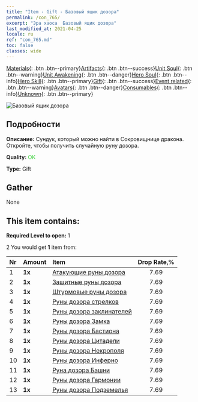 ```yaml
---
title: "Item - Gift - Базовый ящик дозора"
permalink: /con_765/
excerpt: "Эра хаоса  Базовый ящик дозора"
last_modified_at: 2021-04-25
locale: ru
ref: "con_765.md"
toc: false
classes: wide
---
```

 [Materials](/ItemsRU/){: .btn .btn--primary}[Artifacts](/ItemsRU/Artifacts/){: .btn .btn--success}[Unit Soul](/ItemsRU/UnitSoul/){: .btn .btn--warning}[Unit Awakening](/ItemsRU/UnitAwakening/){: .btn .btn--danger}[Hero Soul](/ItemsRU/HeroSoul/){: .btn .btn--info}[Hero Skill](/ItemsRU/HeroSkill/){: .btn .btn--primary}[Gift](/ItemsRU/Gift/){: .btn .btn--success}[Event related](/ItemsRU/Events/){: .btn .btn--warning}[Avatars](/ItemsRU/Avatars/){: .btn .btn--danger}[Consumables](/ItemsRU/Consumables/){: .btn .btn--info}[Unknown](/ItemsRU/Unknown/){: .btn .btn--primary}

 ![Базовый ящик дозора](/images/t/i_tujianhezi1.png)

## Подробности
 **Описание:** Сундук, который можно найти в Сокровищнице дракона. Откройте, чтобы получить случайную руну дозора.

 **Quality:** <span style="color: #32CD32">OK</span>

 **Type:** Gift

## Gather

  None

## This item contains:

 **Required Level to open:** 1

 2 You would get **1** item  from:

  | Nr | Amount |     Item    | Drop Rate,% |
  |:---|:-------|:------------|:---------:|
  | 1 |  **1x** | [Атакующие руны дозора](/ItemsRU/con_734/) | 7.69 | 
  | 2 |  **1x** | [Защитные руны дозора](/ItemsRU/con_739/) | 7.69 | 
  | 3 |  **1x** | [Штурмовые руны дозора](/ItemsRU/con_741/) | 7.69 | 
  | 4 |  **1x** | [Руны дозора стрелков](/ItemsRU/con_742/) | 7.69 | 
  | 5 |  **1x** | [Руны дозора заклинателей](/ItemsRU/con_746/) | 7.69 | 
  | 6 |  **1x** | [Руны дозора Замка](/ItemsRU/con_752/) | 7.69 | 
  | 7 |  **1x** | [Руны дозора Бастиона](/ItemsRU/con_753/) | 7.69 | 
  | 8 |  **1x** | [Руны дозора Цитадели](/ItemsRU/con_754/) | 7.69 | 
  | 9 |  **1x** | [Руны дозора Некрополя](/ItemsRU/con_755/) | 7.69 | 
  | 10 |  **1x** | [Руны дозора Инферно](/ItemsRU/con_777/) | 7.69 | 
  | 11 |  **1x** | [Руна дозора Башни](/ItemsRU/con_785/) | 7.69 | 
  | 12 |  **1x** | [Руны дозора Гармонии](/ItemsRU/con_791/) | 7.69 | 
  | 13 |  **1x** | [Руны дозора Подземелья](/ItemsRU/con_792/) | 7.69 | 
